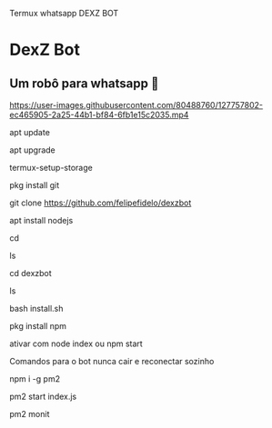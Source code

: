 Termux whatsapp DEXZ BOT

# DexZ Bot 
## Um robô para whatsapp 🤖

https://user-images.githubusercontent.com/80488760/127757802-ec465905-2a25-44b1-bf84-6fb1e15c2035.mp4

apt update 

apt upgrade 

termux-setup-storage 

pkg install git

git clone https://github.com/felipefidelo/dexzbot

apt install nodejs 

cd 

ls

cd dexzbot

ls

bash install.sh

pkg install npm 

ativar com node index ou npm start 


Comandos para o bot nunca cair e reconectar sozinho

npm i -g pm2 

pm2 start index.js

pm2 monit

